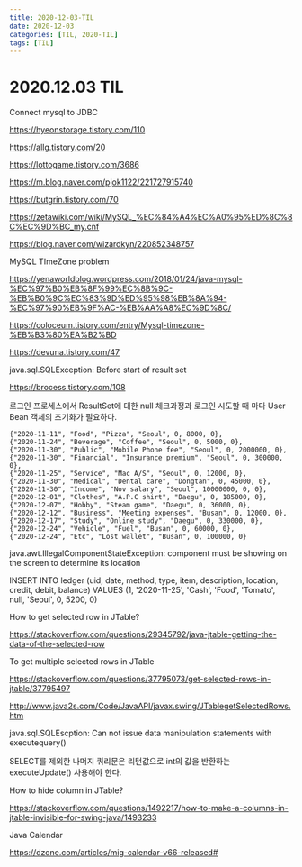 ```yaml
---
title: 2020-12-03-TIL
date: 2020-12-03
categories: [TIL, 2020-TIL]
tags: [TIL]
---
```


# 2020.12.03 TIL

Connect mysql to JDBC

https://hyeonstorage.tistory.com/110

https://allg.tistory.com/20

https://lottogame.tistory.com/3686

https://m.blog.naver.com/pjok1122/221727915740

https://butgrin.tistory.com/70



https://zetawiki.com/wiki/MySQL_%EC%84%A4%EC%A0%95%ED%8C%8C%EC%9D%BC_my.cnf

https://blog.naver.com/wizardkyn/220852348757

MySQL TImeZone problem

https://yenaworldblog.wordpress.com/2018/01/24/java-mysql-%EC%97%B0%EB%8F%99%EC%8B%9C-%EB%B0%9C%EC%83%9D%ED%95%98%EB%8A%94-%EC%97%90%EB%9F%AC-%EB%AA%A8%EC%9D%8C/

https://coloceum.tistory.com/entry/Mysql-timezone-%EB%B3%80%EA%B2%BD

https://devuna.tistory.com/47



java.sql.SQLException: Before start of result set

https://brocess.tistory.com/108

로그인 프로세스에서 ResultSet에 대한 null 체크과정과 로그인 시도할 때 마다 User Bean 객체의 초기화가 필요하다.



```
{"2020-11-11", "Food", "Pizza", "Seoul", 0, 8000, 0},
{"2020-11-24", "Beverage", "Coffee", "Seoul", 0, 5000, 0},
{"2020-11-30", "Public", "Mobile Phone fee", "Seoul", 0, 2000000, 0},
{"2020-11-30", "Financial", "Insurance premium", "Seoul", 0, 300000, 0},
{"2020-11-25", "Service", "Mac A/S", "Seoul", 0, 12000, 0},
{"2020-11-30", "Medical", "Dental care", "Dongtan", 0, 45000, 0},
{"2020-11-30", "Income", "Nov salary", "Seoul", 10000000, 0, 0},
{"2020-12-01", "Clothes", "A.P.C shirt", "Daegu", 0, 185000, 0},
{"2020-12-07", "Hobby", "Steam game", "Daegu", 0, 36000, 0},
{"2020-12-12", "Business", "Meeting expenses", "Busan", 0, 12000, 0},
{"2020-12-17", "Study", "Online study", "Daegu", 0, 330000, 0},
{"2020-12-24", "Vehicle", "Fuel", "Busan", 0, 60000, 0},
{"2020-12-24", "Etc", "Lost wallet", "Busan", 0, 100000, 0}
```

java.awt.IllegalComponentStateException: component must be showing on the screen to determine its location





INSERT INTO ledger (uid, date, method, type, item, description, location, credit, debit, balance) VALUES (1, '2020-11-25', 'Cash', 'Food', 'Tomato', null, 'Seoul', 0, 5200, 0)



How to get selected row in JTable?

https://stackoverflow.com/questions/29345792/java-jtable-getting-the-data-of-the-selected-row

To get multiple selected rows in JTable

https://stackoverflow.com/questions/37795073/get-selected-rows-in-jtable/37795497

http://www.java2s.com/Code/JavaAPI/javax.swing/JTablegetSelectedRows.htm

java.sql.SQLEscption: Can not issue data manipulation statements with executequery()

SELECT를 제외한 나머지 쿼리문은 리턴값으로 int의 값을 반환하는 executeUpdate() 사용해야 한다.

How to hide column in JTable?

https://stackoverflow.com/questions/1492217/how-to-make-a-columns-in-jtable-invisible-for-swing-java/1493233

Java Calendar

https://dzone.com/articles/mig-calendar-v66-released#